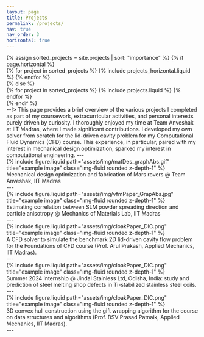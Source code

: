 ```yaml
---
layout: page
title: Projects
permalink: /projects/
nav: true
nav_order: 3
horizontal: true
---
```


<!--
<!-- pages/projects.md --!>
<div class="projects">

  {% assign sorted_projects = site.projects | sort: "importance" %}

  {% if page.horizontal %}
  <div class="row row-cols-1">
    {% for project in sorted_projects %}
      {% include projects_horizontal.liquid %}
    {% endfor %}
  </div>
  {% else %}
  <div class="row row-cols-1">
    {% for project in sorted_projects %}
      {% include projects.liquid %}
    {% endfor %}
  </div>
  {% endif %}

</div>
--!>

This page provides a brief overview of the various projects I completed as part of my coursework, extracurricular activities, and personal interests purely driven by curiosity. I thoroughly enjoyed my time at Team Anveshak at IIT Madras, where I made significant contributions. I developed my own solver from scratch for the lid-driven cavity problem for my Computational Fluid Dynamics (CFD) course. This experience, in particular, paired with my interest in mechanical design optimization, sparked my interest in computational engineering.

---

<div class="row">
    <div class="col-sm mt-3 mt-md-0">
        {% include figure.liquid path="assets/img/matDes_graphAbs.gif" title="example image" class="img-fluid rounded z-depth-1" %}
    </div>
</div>
<div class="caption">
     Mechanical design optimization and fabrication of Mars rovers @ Team Anveshak, IIT Madras
</div>

---

<div class="row">
    <div class="col-sm mt-3 mt-md-0">
        {% include figure.liquid path="assets/img/vfmPaper_GrapAbs.jpg" title="example image" class="img-fluid rounded z-depth-1" %}
    </div>
</div>
<div class="caption">
    Estimating correlation between SLM powder spreading direction and particle anisotropy @ Mechanics of Materials Lab, IIT Madras
</div>

---

<div class="row">
    <div class="col-sm mt-3 mt-md-0">
        {% include figure.liquid path="assets/img/cloakPaper_DIC.png" title="example image" class="img-fluid rounded z-depth-1" %}
    </div>
</div>
<div class="caption">
   A CFD solver to simulate the benchmark 2D lid-driven cavity flow problem for the Foundations of CFD course (Prof. Arul Prakash, Applied Mechanics, IIT Madras).
</div>

---

<div class="row">
    <div class="col-sm mt-3 mt-md-0">
        {% include figure.liquid path="assets/img/cloakPaper_DIC.png" title="example image" class="img-fluid rounded z-depth-1" %}
    </div>
</div>
<div class="caption">
    Summer 2024 internship @ Jindal Stainless Ltd, Odisha, India: study and prediction of steel melting shop defects in Ti-stabilized stainless steel coils.
</div>

---

<div class="row">
    <div class="col-sm mt-3 mt-md-0">
        {% include figure.liquid path="assets/img/cloakPaper_DIC.png" title="example image" class="img-fluid rounded z-depth-1" %}
    </div>
</div>
<div class="caption">
    3D convex hull construction using the gift wrapping algorithm for the course on data structures and algorithms (Prof. BSV Prasad Patnaik, Applied Mechanics, IIT Madras).
</div>

---
